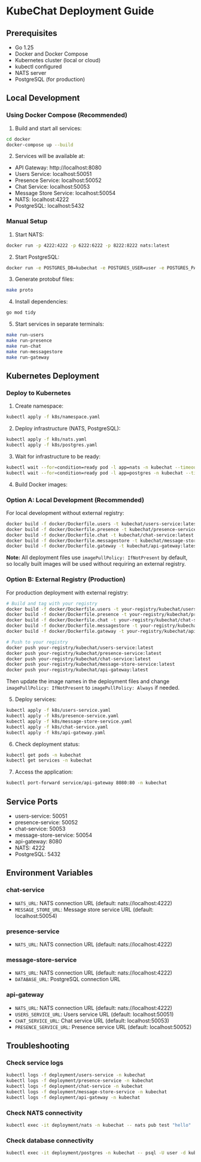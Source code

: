 # KubeChat Deployment Guide

## Prerequisites

- Go 1.25
- Docker and Docker Compose
- Kubernetes cluster (local or cloud)
- kubectl configured
- NATS server
- PostgreSQL (for production)

## Local Development

### Using Docker Compose (Recommended)

1. Build and start all services:
```bash
cd docker
docker-compose up --build
```

2. Services will be available at:
- API Gateway: http://localhost:8080
- Users Service: localhost:50051
- Presence Service: localhost:50052
- Chat Service: localhost:50053
- Message Store Service: localhost:50054
- NATS: localhost:4222
- PostgreSQL: localhost:5432

### Manual Setup

1. Start NATS:
```bash
docker run -p 4222:4222 -p 6222:6222 -p 8222:8222 nats:latest
```

2. Start PostgreSQL:
```bash
docker run -e POSTGRES_DB=kubechat -e POSTGRES_USER=user -e POSTGRES_PASSWORD=password -p 5432:5432 postgres:13
```

3. Generate protobuf files:
```bash
make proto
```

4. Install dependencies:
```bash
go mod tidy
```

5. Start services in separate terminals:
```bash
make run-users
make run-presence
make run-chat
make run-messagestore
make run-gateway
```

## Kubernetes Deployment

### Deploy to Kubernetes

1. Create namespace:
```bash
kubectl apply -f k8s/namespace.yaml
```

2. Deploy infrastructure (NATS, PostgreSQL):
```bash
kubectl apply -f k8s/nats.yaml
kubectl apply -f k8s/postgres.yaml
```

3. Wait for infrastructure to be ready:
```bash
kubectl wait --for=condition=ready pod -l app=nats -n kubechat --timeout=60s
kubectl wait --for=condition=ready pod -l app=postgres -n kubechat --timeout=60s
```

4. Build Docker images:

### Option A: Local Development (Recommended)
For local development without external registry:
```bash
docker build -f docker/Dockerfile.users -t kubechat/users-service:latest .
docker build -f docker/Dockerfile.presence -t kubechat/presence-service:latest .
docker build -f docker/Dockerfile.chat -t kubechat/chat-service:latest .
docker build -f docker/Dockerfile.messagestore -t kubechat/message-store-service:latest .
docker build -f docker/Dockerfile.gateway -t kubechat/api-gateway:latest .
```

**Note:** All deployment files use `imagePullPolicy: IfNotPresent` by default, so locally built images will be used without requiring an external registry.

### Option B: External Registry (Production)
For production deployment with external registry:
```bash
# Build and tag with your registry
docker build -f docker/Dockerfile.users -t your-registry/kubechat/users-service:latest .
docker build -f docker/Dockerfile.presence -t your-registry/kubechat/presence-service:latest .
docker build -f docker/Dockerfile.chat -t your-registry/kubechat/chat-service:latest .
docker build -f docker/Dockerfile.messagestore -t your-registry/kubechat/message-store-service:latest .
docker build -f docker/Dockerfile.gateway -t your-registry/kubechat/api-gateway:latest .

# Push to your registry
docker push your-registry/kubechat/users-service:latest
docker push your-registry/kubechat/presence-service:latest
docker push your-registry/kubechat/chat-service:latest
docker push your-registry/kubechat/message-store-service:latest
docker push your-registry/kubechat/api-gateway:latest
```

Then update the image names in the deployment files and change `imagePullPolicy: IfNotPresent` to `imagePullPolicy: Always` if needed.

5. Deploy services:
```bash
kubectl apply -f k8s/users-service.yaml
kubectl apply -f k8s/presence-service.yaml
kubectl apply -f k8s/message-store-service.yaml
kubectl apply -f k8s/chat-service.yaml
kubectl apply -f k8s/api-gateway.yaml
```

6. Check deployment status:
```bash
kubectl get pods -n kubechat
kubectl get services -n kubechat
```

7. Access the application:
```bash
kubectl port-forward service/api-gateway 8080:80 -n kubechat
```

## Service Ports

- users-service: 50051
- presence-service: 50052
- chat-service: 50053
- message-store-service: 50054
- api-gateway: 8080
- NATS: 4222
- PostgreSQL: 5432

## Environment Variables

### chat-service
- `NATS_URL`: NATS connection URL (default: nats://localhost:4222)
- `MESSAGE_STORE_URL`: Message store service URL (default: localhost:50054)

### presence-service
- `NATS_URL`: NATS connection URL (default: nats://localhost:4222)

### message-store-service
- `NATS_URL`: NATS connection URL (default: nats://localhost:4222)
- `DATABASE_URL`: PostgreSQL connection URL

### api-gateway
- `NATS_URL`: NATS connection URL (default: nats://localhost:4222)
- `USERS_SERVICE_URL`: Users service URL (default: localhost:50051)
- `CHAT_SERVICE_URL`: Chat service URL (default: localhost:50053)
- `PRESENCE_SERVICE_URL`: Presence service URL (default: localhost:50052)

## Troubleshooting

### Check service logs
```bash
kubectl logs -f deployment/users-service -n kubechat
kubectl logs -f deployment/presence-service -n kubechat
kubectl logs -f deployment/chat-service -n kubechat
kubectl logs -f deployment/message-store-service -n kubechat
kubectl logs -f deployment/api-gateway -n kubechat
```

### Check NATS connectivity
```bash
kubectl exec -it deployment/nats -n kubechat -- nats pub test "hello"
```

### Check database connectivity
```bash
kubectl exec -it deployment/postgres -n kubechat -- psql -U user -d kubechat
```